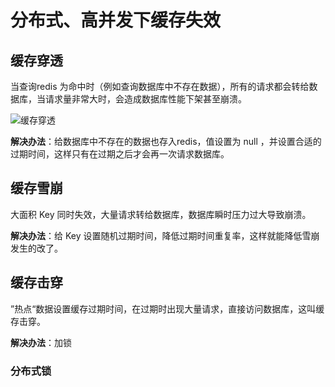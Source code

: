 # 分布式、高并发下缓存失效

## 缓存穿透

当查询redis 为命中时（例如查询数据库中不存在数据），所有的请求都会转给数据库，当请求量非常大时，会造成数据库性能下架甚至崩溃。

![缓存穿透](https://www.javazhiyin.com/wp-content/uploads/2020/11/java5-1605595509.png)

**解决办法**：给数据库中不存在的数据也存入redis，值设置为 null ，并设置合适的过期时间，这样只有在过期之后才会再一次请求数据库。

## 缓存雪崩

大面积 Key 同时失效，大量请求转给数据库，数据库瞬时压力过大导致崩溃。

**解决办法**：给 Key 设置随机过期时间，降低过期时间重复率，这样就能降低雪崩发生的改了。

## 缓存击穿

”热点“数据设置缓存过期时间，在过期时出现大量请求，直接访问数据库，这叫缓存击穿。

**解决办法**：加锁

### 分布式锁
